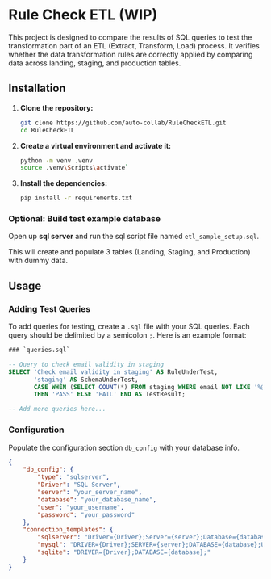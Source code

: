 # Rule Check ETL (WIP)

This project is designed to compare the results of SQL queries to test the transformation part of an ETL (Extract, Transform, Load) process. It verifies whether the data transformation rules are correctly applied by comparing data across landing, staging, and production tables.


## Installation

1. **Clone the repository:**

    ```bash
    git clone https://github.com/auto-collab/RuleCheckETL.git
    cd RuleCheckETL
    ```

1. **Create a virtual environment and activate it:**

    ```bash
    python -m venv .venv
    source .venv\Scripts\activate`
    ```

1. **Install the dependencies:**

    ```bash
    pip install -r requirements.txt
    ```

### Optional: Build test example database

Open up **sql server** and run the sql script file named `etl_sample_setup.sql`.

This will create and populate 3 tables (Landing, Staging, and Production) with dummy data. 

## Usage

### Adding Test Queries
To add queries for testing, create a `.sql` file with your SQL queries. Each query should be delimited by a semicolon `;`. Here is an example format:

```sql
### `queries.sql`

-- Query to check email validity in staging
SELECT 'Check email validity in staging' AS RuleUnderTest,
       'staging' AS SchemaUnderTest,
       CASE WHEN (SELECT COUNT(*) FROM staging WHERE email NOT LIKE '%@%') = 0 
       THEN 'PASS' ELSE 'FAIL' END AS TestResult;

-- Add more queries here...
```
### Configuration

Populate the configuration section `db_config` with your database info. 
```json
{
    "db_config": {
        "type": "sqlserver",
        "Driver": "SQL Server",
        "server": "your_server_name",
        "database": "your_database_name",
        "user": "your_username",
        "password": "your_password"
    },
    "connection_templates": {
        "sqlserver": "Driver={Driver};Server={server};Database={database};TrustServerCertificate=yes;Trusted_Connection=yes;",
        "mysql": "DRIVER={Driver};SERVER={server};DATABASE={database};USER={user};PASSWORD={password};",
        "sqlite": "DRIVER={Driver};DATABASE={database};"
    }
}
